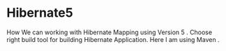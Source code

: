 # Hibernate5
How We can working with Hibernate Mapping using Version 5 .
Choose right build tool for building Hibernate Application.
Here I am using Maven .

